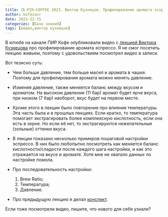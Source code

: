 ```yaml
---
title: 📺 PIR—COFFEE 2023. Виктор Кузнецов. Профилирование аромата эспрессо
author: kofezavr
date: 2023-12-15
categories: [База знаний]
tags: [видео,виктор кузнецов]
--- 
```

В ютюбе на канале ПИР Кофе опубликовали видео с [лекцией Виктора Кузнецова](https://www.youtube.com/watch?v=4dgbZcPgSvY) про профилирование аромата эспрессо. Я не смог посетить лекцию живьем, поэтому с удовольствием посмотрел видео в записи. 

Вот тезисно суть:

- Чем больше давление, тем больше масел и аромата в чашке. Поэтому для профилирования аромата можно менять давление.

- Изменяя давление, также меняется баланс между вкусом и ароматом. На высоком давлении (11 бар) аромат будет ярче вкуса, при низком (7 бар) наоборот, вкус будет на первом месте. 

- Кроме этого в лекции было повторение про влияние температуры. Эта часть была и в прошлых лекциях. Если кратко, то температура помогает экстрагировать более комплексную кислотность, если она есть в зерне. Но если её нет, то экстрагируются нежелательные (зольные) оттенки вкуса.

- В лекции показано несколько примеров пошаговой настройки эспрессо. В них было любопытно посмотреть как меняется баланс кислотности/сладости после каждого шага настройки, и как это отражается на вкусе и аромате. Хотя мне не хватало данных по настройке помола.

- Про последовательность настройки:
   1. Brew Ratio; 
   2. Температура; 
   3. Давление.

- Про предыдущую лекцию я делал [конспект](https://t.me/coffeesaurus/569).

Если тоже посмотрели видео, пишите, что нового для себя узнали?

<script async src="https://telegram.org/js/telegram-widget.js?22" data-telegram-discussion="coffeesaurus/897" data-comments-limit="3" data-colorful="1"></script>
